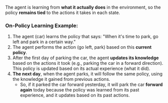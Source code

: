 The agent is learning from **what it actually does** in the environment, so the policy **remains tied** to the actions it takes in each state.

### **On-Policy Learning Example**:

1. The agent (car) learns the policy that says: "When it's time to park, go left and park in a certain way."
2. The agent performs the action (go left, park) based on this **current policy**.
3. After the first day of parking the car, the agent **updates its knowledge** based on the actions it took (e.g., parking the car in a forward direction). This policy is updated based on its actual experience (what it did).
4. **The next day**, when the agent parks, it will follow the same policy, using the knowledge it gained from previous actions.
    - So, if it parked the car forward yesterday, it will park the car **forward again** today because the policy was learned from its past experience, and it updates based on its past actions.